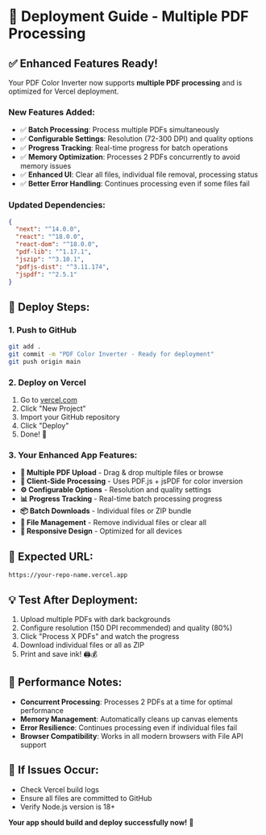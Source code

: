 # 🚀 Deployment Guide - Multiple PDF Processing

## ✅ Enhanced Features Ready!

Your PDF Color Inverter now supports **multiple PDF processing** and is optimized for Vercel deployment.

### **New Features Added:**
- ✅ **Batch Processing**: Process multiple PDFs simultaneously
- ✅ **Configurable Settings**: Resolution (72-300 DPI) and quality options
- ✅ **Progress Tracking**: Real-time progress for batch operations
- ✅ **Memory Optimization**: Processes 2 PDFs concurrently to avoid memory issues
- ✅ **Enhanced UI**: Clear all files, individual file removal, processing status
- ✅ **Better Error Handling**: Continues processing even if some files fail

### **Updated Dependencies:**
```json
{
  "next": "^14.0.0",
  "react": "^18.0.0", 
  "react-dom": "^18.0.0",
  "pdf-lib": "^1.17.1",
  "jszip": "^3.10.1",
  "pdfjs-dist": "^3.11.174",
  "jspdf": "^2.5.1"
}
```

## 🚀 Deploy Steps:

### 1. Push to GitHub
```bash
git add .
git commit -m "PDF Color Inverter - Ready for deployment"
git push origin main
```

### 2. Deploy on Vercel
1. Go to [vercel.com](https://vercel.com)
2. Click "New Project"
3. Import your GitHub repository
4. Click "Deploy"
5. Done! 🎉

### 3. Your Enhanced App Features:
- **📄 Multiple PDF Upload** - Drag & drop multiple files or browse
- **🔄 Client-Side Processing** - Uses PDF.js + jsPDF for color inversion
- **⚙️ Configurable Options** - Resolution and quality settings
- **📊 Progress Tracking** - Real-time batch processing progress
- **📦 Batch Downloads** - Individual files or ZIP bundle
- **🧹 File Management** - Remove individual files or clear all
- **📱 Responsive Design** - Optimized for all devices

## 🎯 Expected URL:
`https://your-repo-name.vercel.app`

## 💡 Test After Deployment:
1. Upload multiple PDFs with dark backgrounds
2. Configure resolution (150 DPI recommended) and quality (80%)
3. Click "Process X PDFs" and watch the progress
4. Download individual files or all as ZIP
5. Print and save ink! 🖨️💰

## 🔧 Performance Notes:
- **Concurrent Processing**: Processes 2 PDFs at a time for optimal performance
- **Memory Management**: Automatically cleans up canvas elements
- **Error Resilience**: Continues processing even if individual files fail
- **Browser Compatibility**: Works in all modern browsers with File API support

## 🔧 If Issues Occur:
- Check Vercel build logs
- Ensure all files are committed to GitHub
- Verify Node.js version is 18+

**Your app should build and deploy successfully now!** 🎉